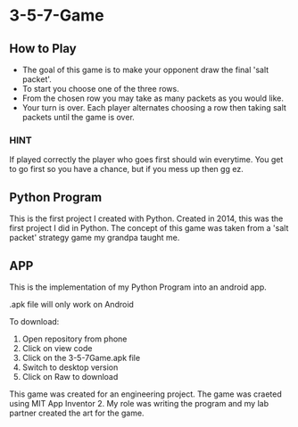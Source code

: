 # 3-5-7-Game

## How to Play
<ul>
  <li>The goal of this game is to make your opponent draw the final 'salt packet'.</li>
  <li>To start you choose one of the three rows.</li>
  <li>From the chosen row you may take as many packets as you would like.</li>
  <li>Your turn is over. Each player alternates choosing a row then taking salt packets until the game is over.</li>
</ul>

### HINT
If played correctly the player who goes first should win everytime. You get to go first so you have a chance, but if you mess up then gg ez.

## Python Program
This is the first project I created with Python. Created in 2014, this was the first project I did in Python.
The concept of this game was taken from a 'salt packet' strategy game my grandpa taught me. 

## APP
This is the implementation of my Python Program into an android app.

.apk file will only work on Android

To download:
<ol>
  <li>Open repository from phone</li>
  <li>Click on view code</li>
  <li>Click on the 3-5-7Game.apk file</li>
  <li>Switch to desktop version</li>
  <li>Click on Raw to download</li>
</ol>

This game was created for an engineering project. The game was craeted using MIT App Inventor 2. My role was writing the program and my lab partner created the art for the game.
